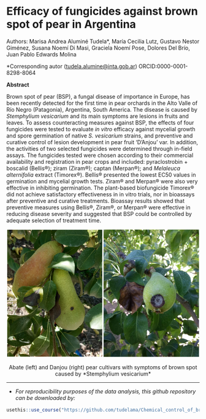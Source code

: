 Efficacy of fungicides against brown spot of pear in Argentina
================

<!-- README.md is generated from README.Rmd. Please edit that file -->
<!-- badges: start -->

Authors: Marisa Andrea Aluminé Tudela\*, María Cecilia Lutz, Gustavo
Nestor Giménez, Susana Noemí Di Masi, Graciela Noemí Pose, Dolores Del
Brío, Juan Pablo Edwards Molina

\*Corresponding autor (<tudela.alumine@inta.gob.ar>)
ORCID:0000-0001-8298-8064

<!-- badges: end -->

**Abstract**

Brown spot of pear (BSP), a fungal disease of importance in Europe, has
been recently detected for the first time in pear orchards in the Alto
Valle of Río Negro (Patagonia), Argentina, South America. The disease is
caused by *Stemphylium vesicarium* and its main symptoms are lesions in
fruits and leaves. To assess counteracting measures against BSP, the
effects of four fungicides were tested to evaluate *in vitro* efficacy
against mycelial growth and spore germination of native *S. vesicarium*
strains, and preventive and curative control of lesion development in
pear fruit ‘D’Anjou’ var. In addition, the activities of two selected
fungicides were determined through in-field assays. The fungicides
tested were chosen according to their commercial availability and
registration in pear crops and included: pyraclostrobin + boscalid
(Bellis®); ziram (Ziram®); captan (Merpan®); and *Melaleuca
alternifolia* extract (Timorex®). Bellis® presented the lowest EC50
values in germination and mycelial growth tests. Ziram® and Merpan® were
also very effective in inhibiting germination. The plant-based
biofungicide Timorex® did not achieve satisfactory effectiveness in in
vitro trials, nor in bioassays after preventive and curative treatments.
Bioassay results showed that preventive measures using Bellis®, Ziram®,
or Merpan® were effective in reducing disease severity and suggested
that BSP could be controlled by adequate selection of treatment time.

<div class="figure" style="text-align: center">

<img src="images/abate_border.png" alt="Abate (left) and Danjou (right) pear cultivars with symptoms of brown spot caused by *Stemphylium vesicarium*" width="50%" height="20%" /><img src="images/danjou_border.png" alt="Abate (left) and Danjou (right) pear cultivars with symptoms of brown spot caused by *Stemphylium vesicarium*" width="50%" height="20%" />
<p class="caption">
Abate (left) and Danjou (right) pear cultivars with symptoms of brown
spot caused by *Stemphylium vesicarium*
</p>

</div>

------------------------------------------------------------------------

- *For reproducibility purposes of the data analysis, this github
  repository can be downloaded by:*

``` r
usethis::use_course("https://github.com/tudelama/Chemical_control_of_brown_spot_of_pear/archive/refs/heads/main.zip")
```
